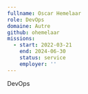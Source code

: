 ```yaml
---
fullname: Oscar Hemelaar
role: DevOps
domaine: Autre
github: ohemelaar
missions:
  - start: 2022-03-21
    end: 2024-06-30
    status: service
    employer: ''
---
```

DevOps